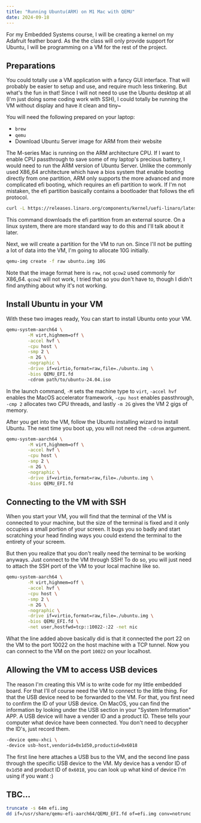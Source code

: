 ```yaml
---
title: "Running Ubuntu(ARM) on M1 Mac with QEMU"
date: 2024-09-18
---
```


For my Embedded Systems course, I will be creating a kernel on my Adafruit feather board. As the the class will only provide support for Ubuntu, I will be programming on a VM for the rest of the project. 

## Preparations
You could totally use a VM application with a fancy GUI interface. That will probably be easier to setup and use, and require much less tinkering. But what's the fun in that! Since I will not need to use the Ubuntu desktop at all (I'm just doing some coding work with SSH), I could totally be running the VM without display and have it clean and tiny~

You will need the following prepared on your laptop:
- `brew`
- `qemu`
- Download Ubuntu Server image for ARM from their website

The M-series Mac is running on the ARM architecture CPU. If I want to enable CPU passthrough to save some of my laptop's precious battery, I would need to run the ARM version of Ubuntu Server. Unlike the commonly used X86_64 architecture which have a bios system that enable booting directly from one partition, ARM only supports the more advanced and more complicated efi booting, which requires an efi partition to work. If I'm not mistaken, the efi partition basically contains a bootloader that follows the efi protocol.

```bash
curl -L https://releases.linaro.org/components/kernel/uefi-linaro/latest/release/qemu64/QEMU_EFI.fd -o QEMU_EFI.fd
```

This command downloads the efi partition from an external source. On a linux system, there are more standard way to do this and I'll talk about it later.

Next, we will create a partition for the VM to run on. Since I'll not be putting a lot of data into the VM, I'm going to allocate 10G initially.

```bash
qemu-img create -f raw ubuntu.img 10G
```

Note that the image format here is `raw`, not `qcow2` used commonly for X86_64. `qcow2` will not work, I tried that so you don't have to, though I didn't find anything about why it's not working.

## Install Ubuntu in your VM
With these two images ready, You can start to install Ubuntu onto your VM.

```bash
qemu-system-aarch64 \
        -M virt,highmem=off \
        -accel hvf \
        -cpu host \
        -smp 2 \
        -m 2G \
        -nographic \
        -drive if=virtio,format=raw,file=./ubuntu.img \
        -bios QEMU_EFI.fd
        -cdrom path/to/ubuntu-24.04.iso
```

In the launch command, `-M` sets the machine type to `virt`, `-accel hvf` enables the MacOS accelerator framework, `-cpu host` enables passthrough, `-cmp 2` allocates two CPU threads, and lastly `-m 2G` gives the VM 2 gigs of memory. 

After you get into the VM, follow the Ubuntu installing wizard to install Ubuntu. The next time you boot up, you will not need the `-cdrom` argument.

```bash
qemu-system-aarch64 \
        -M virt,highmem=off \
        -accel hvf \
        -cpu host \
        -smp 2 \
        -m 2G \
        -nographic \
        -drive if=virtio,format=raw,file=./ubuntu.img \
        -bios QEMU_EFI.fd
```

## Connecting to the VM with SSH
When you start your VM, you will find that the terminal of the VM is connected to your machine, but the size of the terminal is fixed and it only occupies a small portion of your screen. It bugs you so badly and start scratching your head finding ways you could extend the terminal to the entirety of your screem. 

But then you realize that you don't really need the terminal to be working anyways. Just connect to the VM through SSH! To do so, you will just need to attach the SSH port of the VM to your local machine like so.

```bash
qemu-system-aarch64 \
        -M virt,highmem=off \
        -accel hvf \
        -cpu host \
        -smp 2 \
        -m 2G \
        -nographic \
        -drive if=virtio,format=raw,file=./ubuntu.img \
        -bios QEMU_EFI.fd \
        -net user,hostfwd=tcp::10022-:22 -net nic
```

What the line added above basically did is that it connected the port 22 on the VM to the port 10022 on the host machine with a TCP tunnel. Now you can connect to the VM on the port `10022` on your localhost.

## Allowing the VM to access USB devices
The reason I'm creating this VM is to write code for my little embedded board. For that I'll of course need the VM to connect to the little thing. For that the USB device need to be forwarded to the VM. For that, you first need to confirm the ID of your USB device. On MacOS, you can find the information by looking under the USB section in your "System Information" APP. A USB device will have a vender ID and a product ID. These tells your computer what device have been connected. You don't need to decypher the ID's, just record them.

```bash
-device qemu-xhci \
-device usb-host,vendorid=0x1d50,productid=0x6018
```

The first line here attaches a USB bus to the VM, and the second line pass through the specific USB device to the VM. My device has a vendor ID of `0x1d50` and product ID of `0x6018`, you can look up what kind of device I'm using if you want :)


## TBC...

```bash
truncate -s 64m efi.img
dd if=/usr/share/qemu-efi-aarch64/QEMU_EFI.fd of=efi.img conv=notrunc
```
